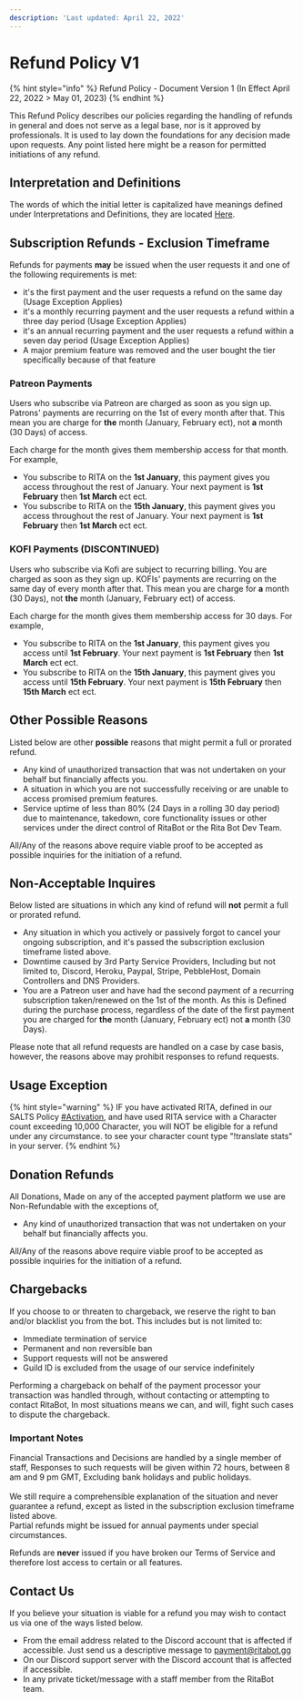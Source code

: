 ```yaml
---
description: 'Last updated: April 22, 2022'
---
```


# Refund Policy V1

{% hint style="info" %}
Refund Policy - Document Version 1 (In Effect April 22, 2022 > May 01, 2023)
{% endhint %}

This Refund Policy describes our policies regarding the handling of refunds in general and does not serve as a legal base, nor is it approved by professionals. It is used to lay down the foundations for any decision made upon requests. Any point listed here might be a reason for permitted initiations of any refund.

## Interpretation and Definitions

The words of which the initial letter is capitalized have meanings defined under Interpretations and Definitions, they are located [Here](../interpretation-and-definitions.md).&#x20;

## **Subscription Refunds -** Exclusion Timeframe

Refunds for payments **may** be issued when the user requests it and one of the following requirements is met:

* it's the first payment and the user requests a refund on the same day (Usage Exception Applies)
* it's a monthly recurring payment and the user requests a refund within a three day period (Usage Exception Applies)
* it's an annual recurring payment and the user requests a refund within a seven day period (Usage Exception Applies)
* A major premium feature was removed and the user bought the tier specifically because of that feature&#x20;

### Patreon Payments

Users who subscribe via Patreon are charged as soon as you sign up. Patrons' payments are recurring on the 1st of every month after that. This mean you are charge for **the** month (January, February ect), not **a** month (30 Days) of access.

Each charge for the month gives them membership access for that month. For example,&#x20;

* You subscribe to RITA on the **1st January**, this payment gives you access throughout the rest of January. Your next payment is **1st February** then **1st March** ect ect.&#x20;
* You subscribe to RITA on the **15th January**, this payment gives you access throughout the rest of January. Your next payment is **1st February** then **1st March** ect ect.&#x20;

### KOFI Payments (DISCONTINUED)

Users who subscribe via Kofi are subject to recurring billing. You are charged as soon as they sign up. KOFIs' payments are recurring on the same day of every month after that. This mean you are charge for **a** month (30 Days), not **the** month (January, February ect) of access.

Each charge for the month gives them membership access for 30 days. For example,&#x20;

* You subscribe to RITA on the **1st January**, this payment gives you access until **1st February**. Your next payment is **1st February** then **1st March** ect ect.&#x20;
* You subscribe to RITA on the **15th January**, this payment gives you access until **15th February**. Your next payment is **15th February** then **15th March** ect ect.&#x20;

## Other Possible Reasons

Listed below are other **possible** reasons that might permit a full or prorated refund.

* Any kind of unauthorized transaction that was not undertaken on your behalf but financially affects you.
* A situation in which you are not successfully receiving or are unable to access promised premium features.
* Service uptime of less than 80% (24 Days in a rolling 30 day period) due to maintenance, takedown, core functionality issues or other services under the direct control of RitaBot or the Rita Bot Dev Team.&#x20;

All/Any of the reasons above require viable proof to be accepted as possible inquiries for the initiation of a refund.

## Non-Acceptable Inquires

Below listed are situations in which any kind of refund will **not** permit a full or prorated refund.

* Any situation in which you actively or passively forgot to cancel your ongoing subscription, and it's passed the subscription exclusion timeframe listed above.
* Downtime caused by 3rd Party Service Providers, Including but not limited to, Discord, Heroku, Paypal, Stripe, PebbleHost, Domain Controllers and DNS Providers.
* You are a Patreon user and have had the second payment of a recurring subscription taken/renewed on the 1st of the month. As this is Defined during the purchase process, regardless of the date of the first payment you are charged for **the** month (January, February ect) not **a** month (30 Days).&#x20;

Please note that all refund requests are handled on a case by case basis, however, the reasons above may prohibit responses to refund requests.

## Usage Exception&#x20;

{% hint style="warning" %}
IF you have activated RITA, defined in our SALTS Policy [#Activation](../s.a.l.t.s-policy/#activation-process), and have used RITA service with a Character count exceeding 10,000 Character, you will NOT be eligible for a refund under any circumstance. to see your character count type "!translate stats" in your server.&#x20;
{% endhint %}

## Donation Refunds

All Donations, Made on any of the accepted payment platform we use are Non-Refundable with the exceptions of,

* Any kind of unauthorized transaction that was not undertaken on your behalf but financially affects you.

All/Any of the reasons above require viable proof to be accepted as possible inquiries for the initiation of a refund.

## Chargebacks

If you choose to or threaten to chargeback, we reserve the right to ban and/or blacklist you from the bot. This includes but is not limited to:

* Immediate termination of service
* Permanent and non reversible ban
* Support requests will not be answered
* Guild ID is excluded from the usage of our service indefinitely

Performing a chargeback on behalf of the payment processor your transaction was handled through, without contacting or attempting to contact RitaBot, In most situations means we can, and will, fight such cases to dispute the chargeback.

### Important Notes

Financial Transactions and Decisions are handled by a single member of staff, Responses to such requests will be given within 72 hours, between 8 am and 9 pm GMT, Excluding bank holidays and public holidays.\
\
We still require a comprehensible explanation of the situation and never guarantee a refund, except as listed in the subscription exclusion timeframe listed above.\
Partial refunds might be issued for annual payments under special circumstances.

Refunds are **never** issued if you have broken our Terms of Service and therefore lost access to certain or all features.

## Contact Us

If you believe your situation is viable for a refund you may wish to contact us via one of the ways listed below.

* From the email address related to the Discord account that is affected if accessible. Just send us a descriptive message to [payment@ritabot.gg](mailto:payment@ritabot.gg)
* On our Discord support server with the Discord account that is affected if accessible.&#x20;
* In any private ticket/message with a staff member from the RitaBot team.&#x20;
